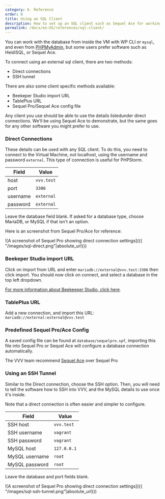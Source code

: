 ```yaml
---
category: 6. Reference
order: 8
title: Using an SQL Client
description: How to set up an SQL client such as Sequel Ace for working with the VVV database
permalink: /docs/en-US/references/sql-client/
---
```


You can work with the database from inside the VM with WP CLI or `mysql`, and even from [PHPMyAdmin](http://vvv.test/phpmyadmin), but some users prefer software such as HeidiSQL, or Sequel Ace.

To connect using an external sql client, there are two methods:

 - Direct connections
 - SSH tunnel
 
There are also some client specific methods available:

 - Beekeper Studio import URL
 - TablePlus URL
 - Sequel Pro/Sequel Ace config file

Any client you use should be able to use the details listedunder direct connections. We'll be using Sequel Ace to demonstrate, but the same goes for any other software you might prefer to use.

### Direct Connections

These details can be used with any SQL client. To do this, you need to connect to the Virtual Machine, not localhost, using the username and password `external`. This type of connection is useful for PHPStorm.

| Field    	| Value    	  |
|----------	|------------	|
| host     	| `vvv.test` 	|
| port     	| `3306`     	|
| username 	| `external` 	|
| password 	| `external` 	|

Leave the database field blank. If asked for a database type, choose MariaDB, or MySQL if that isn't an option.

Here is an screenshot from Sequel Pro/Ace for reference:

![A screenshot of Sequel Pro showing direct connection settings]({{ "/images/sql-direct.png"|absolute_url}})

### Beekeper Studio import URL

Click on import from URL and enter `mariadb://external@vvv.test:3306` then click import. You should now click on connect, and select a database in the top left dropdown.

[For more information about Beekeeper Studio, click here](https://www.beekeeperstudio.io/).

### TablePlus URL

Add a new connection, and import this URL: `mariadb://external:external@vvv.test`

### Predefined Sequel Pro/Ace Config

A saved config file can be found at `database/sequelpro.spf`, importing this file into Sequel Pro or Sequel Ace will configure a database connection automatically.

The VVV team recommend [Sequel Ace](https://github.com/Sequel-Ace/Sequel-Ace/releases) over Sequel Pro

### Using an SSH Tunnel

Similar to the Direct connection, choose the SSH option. Then, you will need to tell the software how to SSH into VVV, and the MySQL details to use once it's inside.

Note that a direct connection is often easier and simpler to configure.

| Field          	| Value     	  |
|----------------	|-------------	|
| SSH host       	| `vvv.test`  	|
| SSH username   	| `vagrant`   	|
| SSH password   	| `vagrant`   	|
| MySQL host     	| `127.0.0.1` 	|
| MySQL username 	| `root`      	|
| MySQL password 	| `root`      	|

Leave the database and port fields blank.

![A screenshot of Sequel Pro showing direct connection settings]({{ "/images/sql-ssh-tunnel.png"|absolute_url}})
